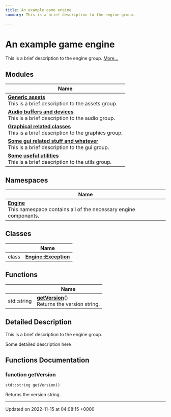 ```yaml
---
title: An example game engine
summary: This is a brief description to the engine group. 

---
```


# An example game engine

This is a brief description to the engine group.  [More...](#detailed-description)

## Modules

| Name           |
| -------------- |
| **[Generic assets](/modules/group__Assets.md)** <br>This is a brief description to the assets group.  |
| **[Audio buffers and devices](/modules/group__Audio.md)** <br>This is a brief description to the audio group.  |
| **[Graphical related classes](/modules/group__Graphics.md)** <br>This is a brief description to the graphics group.  |
| **[Some gui related stuff and whatever](/modules/group__Gui.md)** <br>This is a brief description to the gui group.  |
| **[Some useful utilities](/modules/group__Utils.md)** <br>This is a brief description to the utils group.  |

## Namespaces

| Name           |
| -------------- |
| **[Engine](/namespaces/namespaceEngine.md)** <br>This namespace contains all of the necessary engine components.  |

## Classes

|                | Name           |
| -------------- | -------------- |
| class | **[Engine::Exception](/classes/classEngine_1_1Exception.md)**  |

## Functions

|                | Name           |
| -------------- | -------------- |
| std::string | **[getVersion](/modules/group__Engine.md#function-getversion)**()<br>Returns the version string.  |

## Detailed Description

This is a brief description to the engine group. 

Some detailed description here 


## Functions Documentation

### function getVersion

```
std::string getVersion()
```

Returns the version string. 





-------------------------------

Updated on 2022-11-15 at 04:08:15 +0000